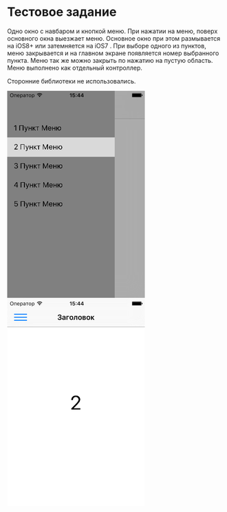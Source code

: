 Тестовое задание
==================
Одно окно с навбаром и кнопкой меню. При нажатии на меню, поверх основного окна выезжает меню. Основное окно при этом размывается на iOS8+ или затемняется на iOS7 . При выборе одного из пунктов, меню закрывается и на главном экране появляется номер выбранного пункта. Меню так же можно закрыть по нажатию на пустую область. Меню выполнено как отдельный контроллер.

Сторонние библиотеки не использовались.

![Меню](/screenshots/1.png "")
![Главный экран](/screenshots/2.png "")